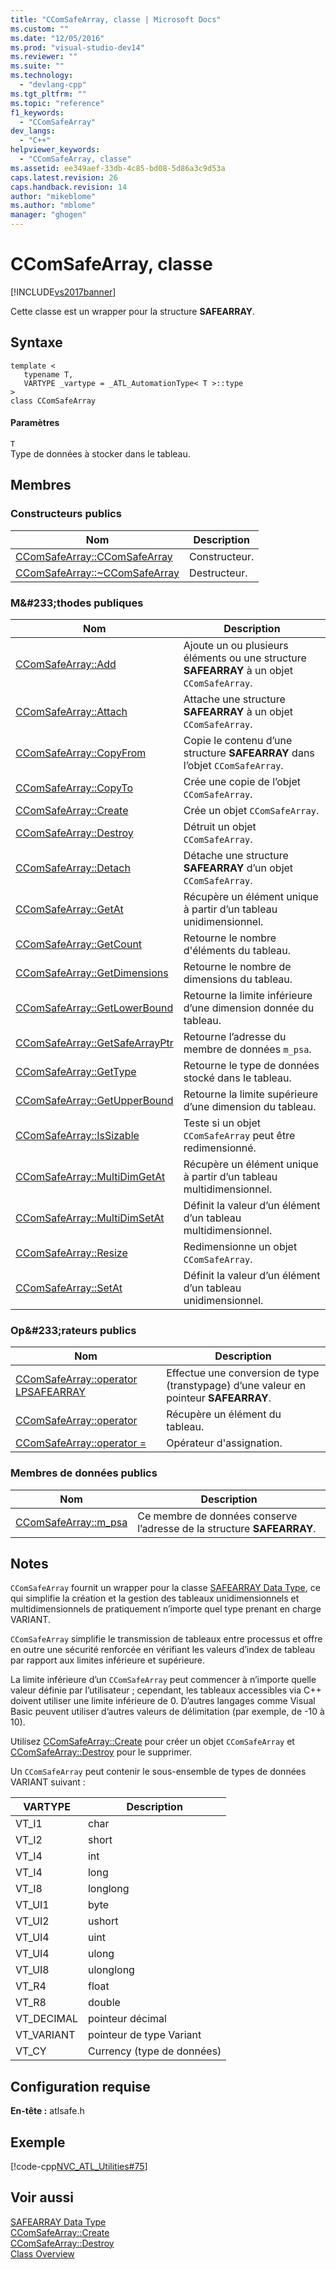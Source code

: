 ```yaml
---
title: "CComSafeArray, classe | Microsoft Docs"
ms.custom: ""
ms.date: "12/05/2016"
ms.prod: "visual-studio-dev14"
ms.reviewer: ""
ms.suite: ""
ms.technology: 
  - "devlang-cpp"
ms.tgt_pltfrm: ""
ms.topic: "reference"
f1_keywords: 
  - "CComSafeArray"
dev_langs: 
  - "C++"
helpviewer_keywords: 
  - "CComSafeArray, classe"
ms.assetid: ee349aef-33db-4c85-bd08-5d86a3c9d53a
caps.latest.revision: 26
caps.handback.revision: 14
author: "mikeblome"
ms.author: "mblome"
manager: "ghogen"
---
```

# CComSafeArray, classe
[!INCLUDE[vs2017banner](../../assembler/inline/includes/vs2017banner.md)]

Cette classe est un wrapper pour la structure **SAFEARRAY**.  
  
## Syntaxe  
  
```  
template <  
   typename T,  
   VARTYPE _vartype = _ATL_AutomationType< T >::type  
>  
class CComSafeArray  
```  
  
#### Paramètres  
 `T`  
 Type de données à stocker dans le tableau.  
  
## Membres  
  
### Constructeurs publics  
  
|Nom|Description|  
|---------|-----------------|  
|[CComSafeArray::CComSafeArray](../Topic/CComSafeArray::CComSafeArray.md)|Constructeur.|  
|[CComSafeArray::~CComSafeArray](../Topic/CComSafeArray::~CComSafeArray.md)|Destructeur.|  
  
### M&\#233;thodes publiques  
  
|Nom|Description|  
|---------|-----------------|  
|[CComSafeArray::Add](../Topic/CComSafeArray::Add.md)|Ajoute un ou plusieurs éléments ou une structure **SAFEARRAY** à un objet `CComSafeArray`.|  
|[CComSafeArray::Attach](../Topic/CComSafeArray::Attach.md)|Attache une structure **SAFEARRAY** à un objet `CComSafeArray`.|  
|[CComSafeArray::CopyFrom](../Topic/CComSafeArray::CopyFrom.md)|Copie le contenu d’une structure **SAFEARRAY** dans l’objet `CComSafeArray`.|  
|[CComSafeArray::CopyTo](../Topic/CComSafeArray::CopyTo.md)|Crée une copie de l’objet `CComSafeArray`.|  
|[CComSafeArray::Create](../Topic/CComSafeArray::Create.md)|Crée un objet `CComSafeArray`.|  
|[CComSafeArray::Destroy](../Topic/CComSafeArray::Destroy.md)|Détruit un objet `CComSafeArray`.|  
|[CComSafeArray::Detach](../Topic/CComSafeArray::Detach.md)|Détache une structure **SAFEARRAY** d’un objet `CComSafeArray`.|  
|[CComSafeArray::GetAt](../Topic/CComSafeArray::GetAt.md)|Récupère un élément unique à partir d’un tableau unidimensionnel.|  
|[CComSafeArray::GetCount](../Topic/CComSafeArray::GetCount.md)|Retourne le nombre d'éléments du tableau.|  
|[CComSafeArray::GetDimensions](../Topic/CComSafeArray::GetDimensions.md)|Retourne le nombre de dimensions du tableau.|  
|[CComSafeArray::GetLowerBound](../Topic/CComSafeArray::GetLowerBound.md)|Retourne la limite inférieure d’une dimension donnée du tableau.|  
|[CComSafeArray::GetSafeArrayPtr](../Topic/CComSafeArray::GetSafeArrayPtr.md)|Retourne l’adresse du membre de données `m_psa`.|  
|[CComSafeArray::GetType](../Topic/CComSafeArray::GetType.md)|Retourne le type de données stocké dans le tableau.|  
|[CComSafeArray::GetUpperBound](../Topic/CComSafeArray::GetUpperBound.md)|Retourne la limite supérieure d’une dimension du tableau.|  
|[CComSafeArray::IsSizable](../Topic/CComSafeArray::IsSizable.md)|Teste si un objet `CComSafeArray` peut être redimensionné.|  
|[CComSafeArray::MultiDimGetAt](../Topic/CComSafeArray::MultiDimGetAt.md)|Récupère un élément unique à partir d’un tableau multidimensionnel.|  
|[CComSafeArray::MultiDimSetAt](../Topic/CComSafeArray::MultiDimSetAt.md)|Définit la valeur d’un élément d’un tableau multidimensionnel.|  
|[CComSafeArray::Resize](../Topic/CComSafeArray::Resize.md)|Redimensionne un objet `CComSafeArray`.|  
|[CComSafeArray::SetAt](../Topic/CComSafeArray::SetAt.md)|Définit la valeur d’un élément d’un tableau unidimensionnel.|  
  
### Op&\#233;rateurs publics  
  
|Nom|Description|  
|---------|-----------------|  
|[CComSafeArray::operator LPSAFEARRAY](../Topic/CComSafeArray::operator%20LPSAFEARRAY.md)|Effectue une conversion de type \(transtypage\) d’une valeur en pointeur **SAFEARRAY**.|  
|[CComSafeArray::operator](../Topic/CComSafeArray::operator.md)|Récupère un élément du tableau.|  
|[CComSafeArray::operator \=](../Topic/CComSafeArray::operator%20=.md)|Opérateur d'assignation.|  
  
### Membres de données publics  
  
|Nom|Description|  
|---------|-----------------|  
|[CComSafeArray::m\_psa](../Topic/CComSafeArray::m_psa.md)|Ce membre de données conserve l’adresse de la structure **SAFEARRAY**.|  
  
## Notes  
 `CComSafeArray` fournit un wrapper pour la classe [SAFEARRAY Data Type](http://msdn.microsoft.com/fr-fr/9ec8025b-4763-4526-ab45-390c5d8b3b1e), ce qui simplifie la création et la gestion des tableaux unidimensionnels et multidimensionnels de pratiquement n’importe quel type prenant en charge VARIANT.  
  
 `CComSafeArray` simplifie le transmission de tableaux entre processus et offre en outre une sécurité renforcée en vérifiant les valeurs d’index de tableau par rapport aux limites inférieure et supérieure.  
  
 La limite inférieure d’un `CComSafeArray` peut commencer à n’importe quelle valeur définie par l’utilisateur ; cependant, les tableaux accessibles via C\+\+ doivent utiliser une limite inférieure de 0. D’autres langages comme Visual Basic peuvent utiliser d’autres valeurs de délimitation \(par exemple, de \-10 à 10\).  
  
 Utilisez [CComSafeArray::Create](../Topic/CComSafeArray::Create.md) pour créer un objet `CComSafeArray` et [CComSafeArray::Destroy](../Topic/CComSafeArray::Destroy.md) pour le supprimer.  
  
 Un `CComSafeArray` peut contenir le sous\-ensemble de types de données VARIANT suivant :  
  
|VARTYPE|Description|  
|-------------|-----------------|  
|VT\_I1|char|  
|VT\_I2|short|  
|VT\_I4|int|  
|VT\_I4|long|  
|VT\_I8|longlong|  
|VT\_UI1|byte|  
|VT\_UI2|ushort|  
|VT\_UI4|uint|  
|VT\_UI4|ulong|  
|VT\_UI8|ulonglong|  
|VT\_R4|float|  
|VT\_R8|double|  
|VT\_DECIMAL|pointeur décimal|  
|VT\_VARIANT|pointeur de type Variant|  
|VT\_CY|Currency \(type de données\)|  
  
## Configuration requise  
 **En\-tête :** atlsafe.h  
  
## Exemple  
 [!code-cpp[NVC_ATL_Utilities#75](../../atl/codesnippet/CPP/ccomsafearray-class_1.cpp)]  
  
## Voir aussi  
 [SAFEARRAY Data Type](http://msdn.microsoft.com/fr-fr/9ec8025b-4763-4526-ab45-390c5d8b3b1e)   
 [CComSafeArray::Create](../Topic/CComSafeArray::Create.md)   
 [CComSafeArray::Destroy](../Topic/CComSafeArray::Destroy.md)   
 [Class Overview](../../atl/atl-class-overview.md)